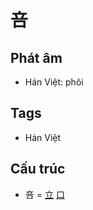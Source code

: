 # 咅

## Phát âm
* Hán Việt: phôi

## Tags
* Hán Việt

## Cấu trúc
* 咅 = [立](立.md) [口](口.md)

<script>window.HANZI_FIELD='咅';</script>